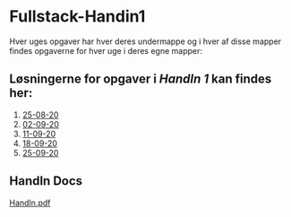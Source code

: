 # Fullstack-Handin1
Hver uges opgaver har hver deres undermappe og i hver af disse mapper findes opgaverne for hver uge i deres egne mapper:

## Løsningerne for opgaver i *HandIn 1* kan findes her:<br>
1. [25-08-20](https://github.com/Paepke-cph/Fullstack-Handin1/tree/master/28-08-20)<br>
2. [02-09-20](https://github.com/Paepke-cph/Fullstack-Handin1/tree/master/02-09-20)<br>
3. [11-09-20](https://github.com/Paepke-cph/Fullstack-Handin1/tree/master/11-09-20)<br>
4. [18-09-20](https://github.com/Paepke-cph/Fullstack-Handin1/tree/master/18-09-20)<br>
5. [25-09-20](https://github.com/Paepke-cph/Fullstack-Handin1/tree/master/25-09-20)<br>


## HandIn Docs
[HandIn.pdf](https://github.com/Paepke-cph/Fullstack-Handin1/blob/master/HandIn.pdf)

